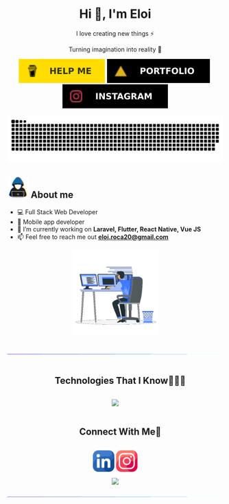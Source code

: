 <div align="center">
<h1 align="center">Hi 👋, I'm Eloi</h1>
  <p align="center">I love creating new things ⚡</p>
<p align="center">Turning imagination into reality 🚀</p>
<p align="center">
<a href="https://www.buymeacoffee.com/eloiroca" target="_blank"><img alt="" src="https://raw.githubusercontent.com/eloiroca/eloiroca/d38a4cfb028c1415cfe611232ebbd95d6ac69d77/resources/img/helpme.svg" style="vertical-align:center" /></a>
<a href="#" target="_blank"><img alt="" src="https://raw.githubusercontent.com/eloiroca/eloiroca/d38a4cfb028c1415cfe611232ebbd95d6ac69d77/resources/img/portafolio.svg" style="vertical-align:center" /></a>
<a href="[https://linkedin.com/in/VishwaGauravIn](https://www.linkedin.com/in/eloi-r-a366a7a0/)" target="_blank"><img alt="" src="https://img.shields.io/badge/LinkedIn-000?logo=linkedin&logoColor=0A66C2&style=for-the-badge" style="vertical-align:center" /></a>
<a href="[https://instagram.com/VishwaGauravIn](https://www.instagram.com/_eloiroca_)" target="_blank"><img alt="" src="https://raw.githubusercontent.com/eloiroca/eloiroca/1ff0fa489f1378a7a1bd2ba6a115eb2255494b4f/resources/img/instagram.svg" style="vertical-align:center" /></a></p>
</div>

<!--- snake -->
<div align="center">
  <img src="https://raw.githubusercontent.com/eloiroca/eloiroca/cc885fb3d5730aaafb37dd3a6fdff4e1eaf6861f/resources/img/grid-snake.svg"
       alt="snake" />
</div>

## <picture><img src = "https://github.com/eloiroca/eloiroca/blob/main/resources/img/about_me.gif?raw=true" width = 50px></picture> About me

<!--Intro start-->

- 💻 Full Stack Web Developer
- 📲 Mobile app developer
- 🔭 I’m currently working on **Laravel, Flutter, React Native, Vue JS**
- 📫 Feel free to reach me out **eloi.roca20@gmail.com**

<!--Intro end-->

<p align="center">
  <img src="https://github.com/eloiroca/eloiroca/blob/main/resources/img/programming.gif?raw=true" width="200" alt="Right Side">
</p>
<br>
                                                                        
</div>
                                                             
</div>

<!--horizontal divider(gradiant)-->
<img src="https://github.com/eloiroca/eloiroca/blob/main/resources/img/separator.gif?raw=true">

<!--h1 without bottom border-->
<div id="user-content-toc">
  <ul align="center">
    <summary><h2 style="display: inline-block">Technologies That I Know👨🏻‍💻</h2></summary>
  </ul>
</div>
<!--tech stack icons-->
<p align="center">
  <a href="https://skillicons.dev">
    <img src="https://skillicons.dev/icons?i=laravel,symfony,wordpress,git,bootstrap,css,docker,figma,atom,firebase,github,html,idea,java,js,linux,mongodb,mysql,nextjs,nodejs,postman,py,react,ts,vscode&perline=14" />
  </a>
</p>


<!-- Connect with me -->
<!--h2 without bottom border-->
<div id="user-content-toc">
  <ul align="center">
    <summary><h2 style="display: inline-block">Connect With Me🤝</h2></summary>
  </ul>
</div>

<!--icons and links-->
<p align="center">
<a href="https://www.linkedin.com/in/eloi-r-a366a7a0/" target="blank"><img align="center" src="https://github.com/eloiroca/eloiroca/blob/main/resources/img/linkedinbig.png?raw=true" alt="linkedin" height="50" width="50" /></a>
<a href="https://www.instagram.com/_eloiroca_" target="blank"><img align="center" src="https://github.com/eloiroca/eloiroca/blob/main/resources/img/instagrambig.png?raw=true" alt="instagram" height="50" width="50" /></a>
  
</p>


<!--profile visit count-->
<div align="center">
  
[![](https://visitcount.itsvg.in/api?id=eloiroca&label=Profile%20Views&icon=5&pretty=false)](https://visitcount.itsvg.in)
  
</div>

<!--horizontal divider(gradiant)-->
<img src="https://github.com/eloiroca/eloiroca/blob/main/resources/img/separator.gif?raw=true">
